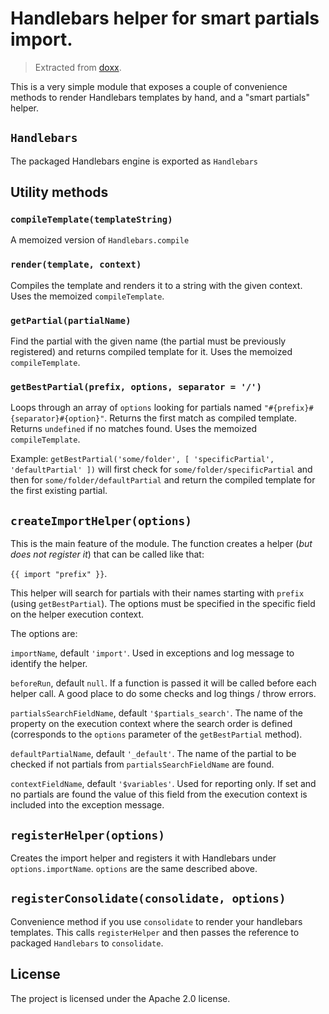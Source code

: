 Handlebars helper for smart partials import.
======================

> Extracted from [doxx](https://github.com/resin-io-playground/doxx).

This is a very simple module that exposes a couple of convenience methods to render Handlebars templates by hand, and a "smart partials" helper.

## `Handlebars`

The packaged Handlebars engine is exported as `Handlebars`

## Utility methods

### `compileTemplate(templateString)`

A memoized version of `Handlebars.compile`

### `render(template, context)`

Compiles the template and renders it to a string with the given context.
Uses the memoized `compileTemplate`.

### `getPartial(partialName)`

Find the partial with the given name (the partial must be previously registered) and returns compiled template for it.
Uses the memoized `compileTemplate`.

### `getBestPartial(prefix, options, separator = '/')`

Loops through an array of `options` looking for partials named `"#{prefix}#{separator}#{option}"`. Returns the first match as compiled template.
Returns `undefined` if no matches found.
Uses the memoized `compileTemplate`.

Example: `getBestPartial('some/folder', [ 'specificPartial', 'defaultPartial' ])`
will first check for `some/folder/specificPartial` and then for `some/folder/defaultPartial` and return the compiled template for the first existing partial.

## `createImportHelper(options)`

This is the main feature of the module. The function creates a helper (_but does not register it_) that can be called like that:

`{{ import "prefix" }}`.

This helper will search for partials with their names starting with `prefix` (using `getBestPartial`). The options must be specified in the specific field on the helper execution context.

The options are:

`importName`, default `'import'`. Used in exceptions and log message to identify the helper.

`beforeRun`, default `null`. If a function is passed it will be called before each helper call. A good place to do some checks and log things / throw errors.

`partialsSearchFieldName`, default `'$partials_search'`. The name of the property on the execution context where the search order is defined (corresponds to the `options` parameter of the `getBestPartial` method).

`defaultPartialName`, default `'_default'`. The name of the partial to be checked if not partials from `partialsSearchFieldName` are found.

`contextFieldName`, default `'$variables'`. Used for reporting only. If set and no partials are found the value of this field from the execution context is included into the exception message.

## `registerHelper(options)`

Creates the import helper and registers it with Handlebars under `options.importName`. `options` are the same described above.

## `registerConsolidate(consolidate, options)`

Convenience method if you use `consolidate` to render your handlebars templates. This calls `registerHelper` and then passes the reference to packaged `Handlebars` to `consolidate`.



License
-------

The project is licensed under the Apache 2.0 license.
